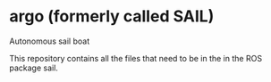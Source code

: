 # argo (formerly called SAIL)

Autonomous sail boat

This repository contains all the files that need to be in the in the ROS package sail.
